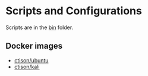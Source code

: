 # Scripts and Configurations

Scripts are in the [bin](bin/) folder.

## Docker images

- [ctison/ubuntu](https://hub.docker.com/r/ctison/ubuntu)
- [ctison/kali](https://hub.docker.com/r/ctison/kali)
